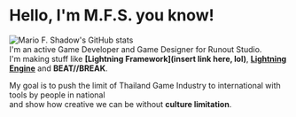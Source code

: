 # Hello, I'm M.F.S. you know! 
![Mario F. Shadow's GitHub stats](https://github-readme-stats.vercel.app/api?username=mariofolkshadow&show_icons=true&theme=transparent)\
I'm an active Game Developer and Game Designer for Runout Studio.\
I'm making stuff like **[Lightning Framework](insert link here, lol)**, **[Lightning Engine](https://github.com/Runout-Studio/Lightning-Engine)** and **BEAT//BREAK**.

My goal is to push the limit of Thailand Game Industry to international with tools by people in national\
and show how creative we can be without **culture limitation**.

<!--
**MarioFolkShadow/MarioFolkShadow** is a ✨ _special_ ✨ repository because its `README.md` (this file) appears on your GitHub profile.

Here are some ideas to get you started:

- 🔭 I’m currently working on ...
- 🌱 I’m currently learning ...
- 👯 I’m looking to collaborate on ...
- 🤔 I’m looking for help with ...
- 💬 Ask me about ...
- 📫 How to reach me: ...
- 😄 Pronouns: ...
- ⚡ Fun fact: ...
-->
